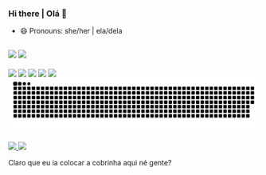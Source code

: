 ### Hi there | Olá 👋

- 😄 Pronouns: she/her | ela/dela

##

<div>
  <img heigth="180em" src="https://github-readme-stats-rebecamorais.vercel.app/api/?username=rebecamorais&theme=radical&include_all_commits=true&count_private=true" />   
  <img heigth="180em" src="https://github-readme-stats-rebecamorais.vercel.app/api/top-langs/?username=rebecamorais&theme=radical&layout=compact&lang_count=10&include_all_commits=true&count_private=true" /> 
</div>

<div style="display: inline_block"><br>
  <img align="center" heigth="30" width="40" src="https://cdn.jsdelivr.net/gh/devicons/devicon/icons/nodejs/nodejs-original.svg" />
  <img align="center" heigth="30" width="40" src="https://cdn.jsdelivr.net/gh/devicons/devicon/icons/javascript/javascript-original.svg" />
  <img align="center" heigth="30" width="40" src="https://cdn.jsdelivr.net/gh/devicons/devicon/icons/typescript/typescript-original.svg" />
  <img align="center" heigth="30" width="40" src="https://cdn.jsdelivr.net/gh/devicons/devicon/icons/nestjs/nestjs-plain.svg" />
  <img align="center" heigth="30" width="40" src="https://cdn.jsdelivr.net/gh/devicons/devicon/icons/react/react-original.svg" />
</div>

<picture>
  <source media="(prefers-color-scheme: dark)" srcset="https://raw.githubusercontent.com/rebecamorais/rebecamorais/output/github-contribution-grid-snake-dark.svg">
  <source media="(prefers-color-scheme: light)" srcset="https://raw.githubusercontent.com/rebecamorais/rebecamorais/output/github-contribution-grid-snake.svg">
  <img alt="github contribution grid snake animation" src="https://raw.githubusercontent.com/rebecamorais/rebecamorais/output/github-contribution-grid-snake.svg">
</picture>

<div style="display: inline_block"><br>
  <a href="https://www.linkedin.com/in/rebecamoraisc/"> <img src="https://img.shields.io/badge/LinkedIn-0077B5?style=for-the-badge&logo=linkedin&logoColor=white"/> </a> 
  <a href="https://www.instagram.com/ecarebeca/"> <img src="https://img.shields.io/badge/Instagram-E4405F?style=for-the-badge&logo=instagram&logoColor=white"/> </a> 
</div>

Claro que eu ia colocar a cobrinha aqui né gente?
